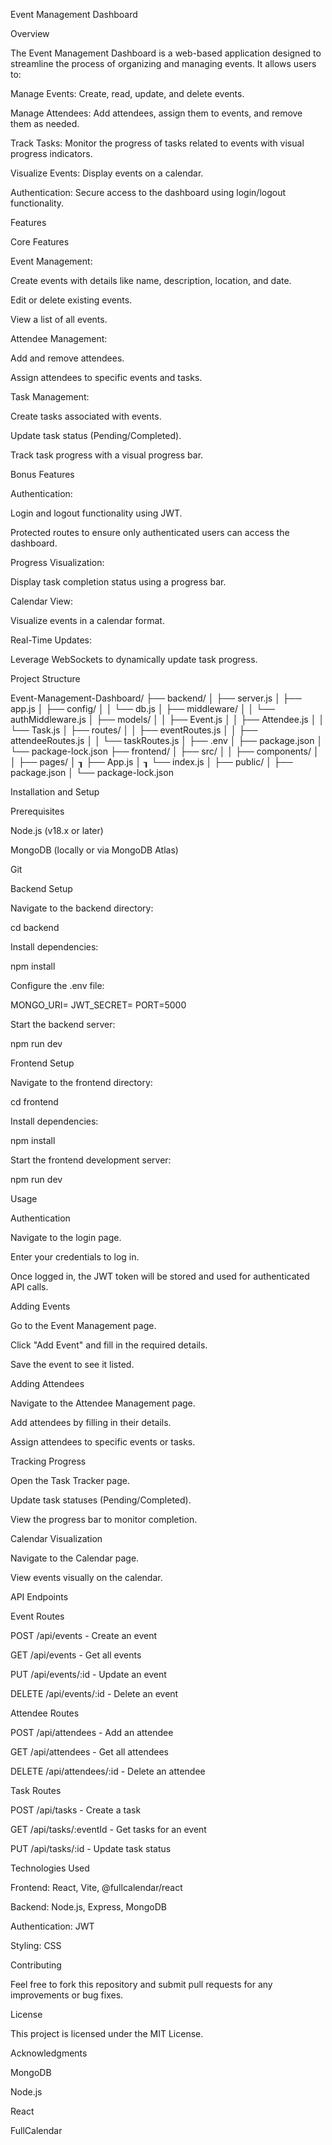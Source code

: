 Event Management Dashboard

Overview

The Event Management Dashboard is a web-based application designed to streamline the process of organizing and managing events. It allows users to:

Manage Events: Create, read, update, and delete events.

Manage Attendees: Add attendees, assign them to events, and remove them as needed.

Track Tasks: Monitor the progress of tasks related to events with visual progress indicators.

Visualize Events: Display events on a calendar.

Authentication: Secure access to the dashboard using login/logout functionality.

Features

Core Features

Event Management:

Create events with details like name, description, location, and date.

Edit or delete existing events.

View a list of all events.

Attendee Management:

Add and remove attendees.

Assign attendees to specific events and tasks.

Task Management:

Create tasks associated with events.

Update task status (Pending/Completed).

Track task progress with a visual progress bar.

Bonus Features

Authentication:

Login and logout functionality using JWT.

Protected routes to ensure only authenticated users can access the dashboard.

Progress Visualization:

Display task completion status using a progress bar.

Calendar View:

Visualize events in a calendar format.

Real-Time Updates:

Leverage WebSockets to dynamically update task progress.

Project Structure

Event-Management-Dashboard/
├── backend/
│   ├── server.js
│   ├── app.js
│   ├── config/
│   │   └── db.js
│   ├── middleware/
│   │   └── authMiddleware.js
│   ├── models/
│   │   ├── Event.js
│   │   ├── Attendee.js
│   │   └── Task.js
│   ├── routes/
│   │   ├── eventRoutes.js
│   │   ├── attendeeRoutes.js
│   │   └── taskRoutes.js
│   ├── .env
│   ├── package.json
│   └── package-lock.json
├── frontend/
│   ├── src/
│   │   ├── components/
│   │   ├── pages/
│   ┒   ├── App.js
│   ┒   └── index.js
│   ├── public/
│   ├── package.json
│   └── package-lock.json

Installation and Setup

Prerequisites

Node.js (v18.x or later)

MongoDB (locally or via MongoDB Atlas)

Git

Backend Setup

Navigate to the backend directory:

cd backend

Install dependencies:

npm install

Configure the .env file:

MONGO_URI=<Your MongoDB URI>
JWT_SECRET=<Your Secret Key>
PORT=5000

Start the backend server:

npm run dev

Frontend Setup

Navigate to the frontend directory:

cd frontend

Install dependencies:

npm install

Start the frontend development server:

npm run dev

Usage

Authentication

Navigate to the login page.

Enter your credentials to log in.

Once logged in, the JWT token will be stored and used for authenticated API calls.

Adding Events

Go to the Event Management page.

Click "Add Event" and fill in the required details.

Save the event to see it listed.

Adding Attendees

Navigate to the Attendee Management page.

Add attendees by filling in their details.

Assign attendees to specific events or tasks.

Tracking Progress

Open the Task Tracker page.

Update task statuses (Pending/Completed).

View the progress bar to monitor completion.

Calendar Visualization

Navigate to the Calendar page.

View events visually on the calendar.

API Endpoints

Event Routes

POST /api/events - Create an event

GET /api/events - Get all events

PUT /api/events/:id - Update an event

DELETE /api/events/:id - Delete an event

Attendee Routes

POST /api/attendees - Add an attendee

GET /api/attendees - Get all attendees

DELETE /api/attendees/:id - Delete an attendee

Task Routes

POST /api/tasks - Create a task

GET /api/tasks/:eventId - Get tasks for an event

PUT /api/tasks/:id - Update task status

Technologies Used

Frontend: React, Vite, @fullcalendar/react

Backend: Node.js, Express, MongoDB

Authentication: JWT

Styling: CSS

Contributing

Feel free to fork this repository and submit pull requests for any improvements or bug fixes.

License

This project is licensed under the MIT License.

Acknowledgments

MongoDB

Node.js

React

FullCalendar
